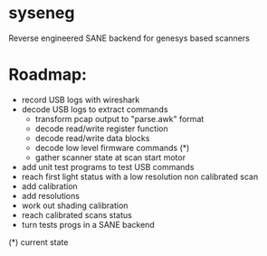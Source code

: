 # syseneg

Reverse engineered SANE backend for genesys based scanners


Roadmap:
========

- record USB logs with wireshark
- decode USB logs to extract commands
	- transform pcap output to "parse.awk" format
	- decode read/write register function
	- decode read/write data blocks
	- decode low level firmware commands (*)
	- gather scanner state at scan start motor
- add unit test programs to test USB commands
- reach first light status with a low resolution non calibrated scan
- add calibration
- add resolutions
- work out shading calibration
- reach calibrated scans status
- turn tests progs in a SANE backend

(*) current state
